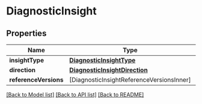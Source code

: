 # DiagnosticInsight

## Properties
Name | Type | Description | Notes
------------ | ------------- | ------------- | -------------
**insightType** | [**DiagnosticInsightType**](DiagnosticInsightType.md) |  | [optional] 
**direction** | [**DiagnosticInsightDirection**](DiagnosticInsightDirection.md) |  | [optional] 
**referenceVersions** | [DiagnosticInsightReferenceVersionsInner] |  | [optional] 

[[Back to Model list]](../README.md#documentation-for-models) [[Back to API list]](../README.md#documentation-for-api-endpoints) [[Back to README]](../README.md)


